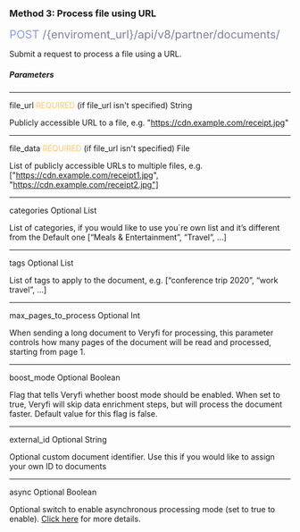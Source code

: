 ### Method 3: Process file using URL

<span style="color: #8B99EE;font-size: 20px">POST</span><span style="color: #7D819E;font-size: 20px"> /{enviroment_url}/api/v8/partner/documents/</span>

Submit a request to process a file using a URL.

##### Parameters

---
<span className="parameter-text">file_url</span> <span style="color: #FFC56D;font-size: 14px" className="parameter-info">REQUIRED</span> (if file_url isn't specified)   <span className="parameter-info">String</span> 

Publicly accessible URL to a file, e.g. "https://cdn.example.com/receipt.jpg"

---

<span className="parameter-text">file_data</span> <span style="color: #FFC56D;font-size: 14px" className="parameter-info">REQUIRED</span>  (if file_url isn't specified)   <span className="parameter-info">File</span>

List of publicly accessible URLs to multiple files, e.g. ["https://cdn.example.com/receipt1.jpg", "https://cdn.example.com/receipt2.jpg"]

---

<span className="parameter-text">categories</span> <span className="parameter-info">Optional</span> <span className="parameter-info">List</span>

List of categories, if you would like to use you`re own list and it’s different from the Default one [“Meals & Entertainment”, “Travel”, ...]

---

<span className="parameter-text">tags</span> <span className="parameter-info">Optional</span> <span className="parameter-info">List</span>

List of tags to apply to the document, e.g. [“conference trip 2020”, “work travel”, ...]

---
<span className="parameter-text">max_pages_to_process<span> <span className="parameter-info">Optional</span> <span className="parameter-info">Int</span>

When sending a long document to Veryfi for processing, this parameter controls how many pages of the document will be read and processed, starting from page 1.

---
<span className="parameter-text">boost_mode<span> <span className="parameter-info">Optional</span> <span className="parameter-info">Boolean</span>

Flag that tells Veryfi whether boost mode should be enabled. When set to true, Veryfi will skip data enrichment steps, but will process the document faster. Default value for this flag is false.

---
<span className="parameter-text">external_id</span> <span className="parameter-info">Optional</span> <span className="parameter-info">String</span>

Optional custom document identifier. Use this if you would like to assign your own ID to documents

---
<span className="parameter-text">async</span> <span className="parameter-info">Optional</span> <span className="parameter-info">Boolean</span>

Optional switch to enable asynchronous processing mode (set to true to enable). [Click here]() for more details.

